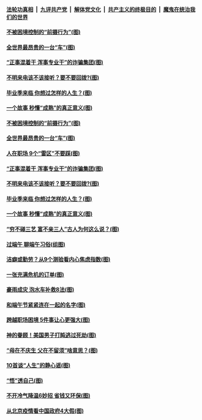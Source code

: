 

####  [法轮功真相](../../../../basic/blob/master/README.md?t=06271402) &nbsp;|&nbsp; [九评共产党](../../../../9ping.md/blob/master/README.md?t=06271402) &nbsp;|&nbsp; [解体党文化](../../../../jtdwh.md/blob/master/README.md?t=06271402)  &nbsp;|&nbsp; [共产主义的终极目的](../../../../gczydzjmd.md/blob/master/README.md?t=06271402) &nbsp;|&nbsp; [魔鬼在统治我们的世界](../../../../mgztzwmdsj.md/blob/master/README.md?t=06271402) 

#### [不被困境控制的“前摄行为”(图)](../pages/p8/937145.md?t=06271402) 

#### [全世界最昂贵的一台“车”(图)](../pages/p8/937477.md?t=06271402) 

#### [“正事混着干 浑事专业干”的诈骗集团(图)](../pages/p8/937732.md?t=06271402) 

#### [不明来电该不该接听？要不要回拨?(图)](../pages/p8/936929.md?t=06271402) 

#### [毕业季来临 你想过怎样的人生？(图)](../pages/p8/937661.md?t=06271402) 

#### [一个故事 秒懂“成熟”的真正意义(图)](../pages/p8/936405.md?t=06271402) 

#### [不被困境控制的“前摄行为”(图)](../pages/p8/937145.md?t=06271402) 

#### [全世界最昂贵的一台“车”(图)](../pages/p8/937477.md?t=06271402) 

#### [人在职场 9个“雷区”不要踩(图)](../pages/p8/937766.md?t=06271402) 

#### [“正事混着干 浑事专业干”的诈骗集团(图)](../pages/p8/937732.md?t=06271402) 

#### [不明来电该不该接听？要不要回拨?(图)](../pages/p8/936929.md?t=06271402) 

#### [毕业季来临 你想过怎样的人生？(图)](../pages/p8/937661.md?t=06271402) 

#### [一个故事 秒懂“成熟”的真正意义(图)](../pages/p8/936405.md?t=06271402) 

#### [“穷不碰三艺 富不亲三人”古人为何这么说？(图)](../pages/p8/937602.md?t=06271402) 

#### [过端午 聊端午习俗(组图)](../pages/p8/937246.md?t=06271402) 

#### [洁癖或勤劳？从9个测验看内心焦虑指数(图)](../pages/p8/937558.md?t=06271402) 

#### [一张充满危机的订单(图)](../pages/p8/936981.md?t=06271402) 

#### [豪雨成灾 泡水车补救8法(图)](../pages/p8/937526.md?t=06271402) 

#### [和端午节紧紧连在一起的名字(图)](../pages/p8/937448.md?t=06271402) 

#### [跨越职场困境 5件事让心更强大(图)](../pages/p8/937375.md?t=06271402) 

#### [神的眷顾！美国男子打盹逃过死劫(图)](../pages/p8/936985.md?t=06271402) 

#### [“母在不庆生 父在不留须”啥意思？(图)](../pages/p8/937234.md?t=06271402) 

#### [10首谈“人生”的静心谣(图)](../pages/p8/936965.md?t=06271402) 

#### [“悟”透自己(图)](../pages/p8/936972.md?t=06271402) 

#### [不开冷气降温6妙招 省钱又环保(图)](../pages/p8/937329.md?t=06271402) 

#### [从北京疫情看中国政府4大假(图)](../pages/p8/937196.md?t=06271402) 


